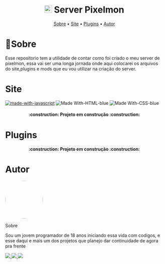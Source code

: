 <h1 align="center">  
<img src="https://user-images.githubusercontent.com/87040427/174498666-59af8253-5df0-4ab2-9db8-5d640bd87994.png" width="24px">
Server Pixelmon
</h1>

   <p align="center">
  <a href="#sobre">Sobre</a> •  
 <a href="#site">Site</a> • 
 <a href="#plugins"> Plugins</a> • 
 <a href="#autor">Autor</a>
</p>


# 🚀Sobre
Esse repositorio tem a utilidade de contar como foi criado o meu server de pixelmon, essa vai ser uma longa jornada onde aqui colocarei os arquivos do site,plugins e mods que eu vou utilizar na criação do server. 

# Site 
[![made-with-javascript](https://img.shields.io/badge/Made%20with-JavaScript-1f425f.svg)](https://www.javascript.com)
![Made With-HTML-blue](https://user-images.githubusercontent.com/87040427/174499643-1bb31482-2f5e-446c-9159-6549e3ef7afc.svg)
![Made With-CSS-blue](https://user-images.githubusercontent.com/87040427/174499663-dd42ae2a-a637-4c89-a6a3-f640c0df2639.svg)
<h4 align="center"> 
    :construction:  Projeto em construção  :construction:
</h4>

# Plugins 
<h4 align="center"> 
    :construction:  Projeto em construção  :construction:
</h4>

# Autor 


<img style="border-radius: 50%" src="https://user-images.githubusercontent.com/87040427/174500298-54f948ed-d7f6-4103-a069-66c1286a8308.jpg" width="120px">
<p> Sobre </p>
<p> Sou um jovem programador de 18 anos iniciando essa vida com codigos, e esse daqui e mais um dos projetos que planejo dar continuidade de agora pra frente </p>
<a href="">
<img src="https://img.shields.io/badge/LinkedIn-0077B5?style=for-the-badge&logo=linkedin&logoColor=white">
</a>

<a href="">
<img src="https://img.shields.io/badge/Discord-7289DA?style=for-the-badge&logo=discord&logoColor=white">
</a>

<a href="">
<img src="https://img.shields.io/badge/Gmail-D14836?style=for-the-badge&logo=gmail&logoColor=white">
</a>
